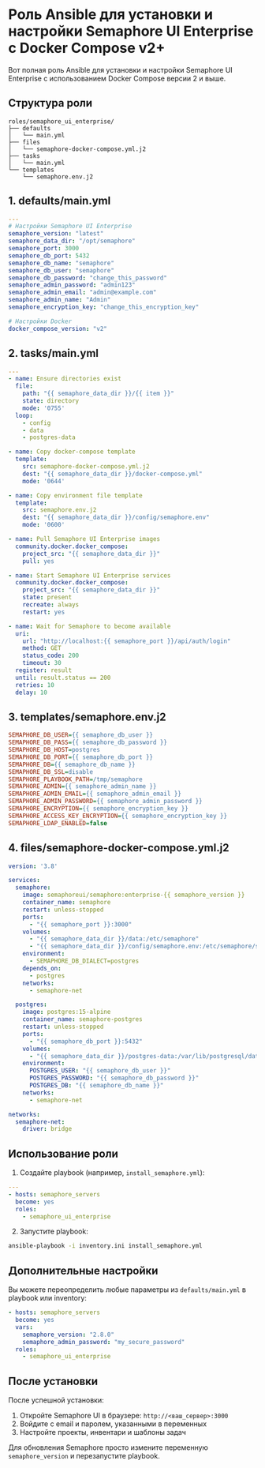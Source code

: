# Роль Ansible для установки и настройки Semaphore UI Enterprise с Docker Compose v2+

Вот полная роль Ansible для установки и настройки Semaphore UI Enterprise с использованием Docker Compose версии 2 и выше.

## Структура роли

```
roles/semaphore_ui_enterprise/
├── defaults
│   └── main.yml
├── files
│   └── semaphore-docker-compose.yml.j2
├── tasks
│   └── main.yml
└── templates
    └── semaphore.env.j2
```

## 1. defaults/main.yml

```yaml
---
# Настройки Semaphore UI Enterprise
semaphore_version: "latest"
semaphore_data_dir: "/opt/semaphore"
semaphore_port: 3000
semaphore_db_port: 5432
semaphore_db_name: "semaphore"
semaphore_db_user: "semaphore"
semaphore_db_password: "change_this_password"
semaphore_admin_password: "admin123"
semaphore_admin_email: "admin@example.com"
semaphore_admin_name: "Admin"
semaphore_encryption_key: "change_this_encryption_key"

# Настройки Docker
docker_compose_version: "v2"
```

## 2. tasks/main.yml

```yaml
---
- name: Ensure directories exist
  file:
    path: "{{ semaphore_data_dir }}/{{ item }}"
    state: directory
    mode: '0755'
  loop:
    - config
    - data
    - postgres-data

- name: Copy docker-compose template
  template:
    src: semaphore-docker-compose.yml.j2
    dest: "{{ semaphore_data_dir }}/docker-compose.yml"
    mode: '0644'

- name: Copy environment file template
  template:
    src: semaphore.env.j2
    dest: "{{ semaphore_data_dir }}/config/semaphore.env"
    mode: '0600'

- name: Pull Semaphore UI Enterprise images
  community.docker.docker_compose:
    project_src: "{{ semaphore_data_dir }}"
    pull: yes

- name: Start Semaphore UI Enterprise services
  community.docker.docker_compose:
    project_src: "{{ semaphore_data_dir }}"
    state: present
    recreate: always
    restart: yes

- name: Wait for Semaphore to become available
  uri:
    url: "http://localhost:{{ semaphore_port }}/api/auth/login"
    method: GET
    status_code: 200
    timeout: 30
  register: result
  until: result.status == 200
  retries: 10
  delay: 10
```

## 3. templates/semaphore.env.j2

```ini
SEMAPHORE_DB_USER={{ semaphore_db_user }}
SEMAPHORE_DB_PASS={{ semaphore_db_password }}
SEMAPHORE_DB_HOST=postgres
SEMAPHORE_DB_PORT={{ semaphore_db_port }}
SEMAPHORE_DB={{ semaphore_db_name }}
SEMAPHORE_DB_SSL=disable
SEMAPHORE_PLAYBOOK_PATH=/tmp/semaphore
SEMAPHORE_ADMIN={{ semaphore_admin_name }}
SEMAPHORE_ADMIN_EMAIL={{ semaphore_admin_email }}
SEMAPHORE_ADMIN_PASSWORD={{ semaphore_admin_password }}
SEMAPHORE_ENCRYPTION={{ semaphore_encryption_key }}
SEMAPHORE_ACCESS_KEY_ENCRYPTION={{ semaphore_encryption_key }}
SEMAPHORE_LDAP_ENABLED=false
```

## 4. files/semaphore-docker-compose.yml.j2

```yaml
version: '3.8'

services:
  semaphore:
    image: semaphoreui/semaphore:enterprise-{{ semaphore_version }}
    container_name: semaphore
    restart: unless-stopped
    ports:
      - "{{ semaphore_port }}:3000"
    volumes:
      - "{{ semaphore_data_dir }}/data:/etc/semaphore"
      - "{{ semaphore_data_dir }}/config/semaphore.env:/etc/semaphore/semaphore.env"
    environment:
      - SEMAPHORE_DB_DIALECT=postgres
    depends_on:
      - postgres
    networks:
      - semaphore-net

  postgres:
    image: postgres:15-alpine
    container_name: semaphore-postgres
    restart: unless-stopped
    ports:
      - "{{ semaphore_db_port }}:5432"
    volumes:
      - "{{ semaphore_data_dir }}/postgres-data:/var/lib/postgresql/data"
    environment:
      POSTGRES_USER: "{{ semaphore_db_user }}"
      POSTGRES_PASSWORD: "{{ semaphore_db_password }}"
      POSTGRES_DB: "{{ semaphore_db_name }}"
    networks:
      - semaphore-net

networks:
  semaphore-net:
    driver: bridge
```

## Использование роли

1. Создайте playbook (например, `install_semaphore.yml`):

```yaml
---
- hosts: semaphore_servers
  become: yes
  roles:
    - semaphore_ui_enterprise
```

2. Запустите playbook:

```bash
ansible-playbook -i inventory.ini install_semaphore.yml
```

## Дополнительные настройки

Вы можете переопределить любые параметры из `defaults/main.yml` в playbook или inventory:

```yaml
- hosts: semaphore_servers
  become: yes
  vars:
    semaphore_version: "2.8.0"
    semaphore_admin_password: "my_secure_password"
  roles:
    - semaphore_ui_enterprise
```

## После установки

После успешной установки:
1. Откройте Semaphore UI в браузере: `http://<ваш_сервер>:3000`
2. Войдите с email и паролем, указанными в переменных
3. Настройте проекты, инвентари и шаблоны задач

Для обновления Semaphore просто измените переменную `semaphore_version` и перезапустите playbook.
